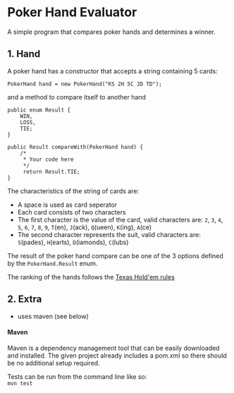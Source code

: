 # Poker Hand Evaluator

A simple program that compares poker hands and determines a winner.

## 1. Hand

A poker hand has a constructor that accepts a string containing 5 cards: 

```
PokerHand hand = new PokerHand("KS 2H 5C JD TD");
```

and a method to compare itself to another hand

```
public enum Result {
	WIN,
	LOSS,
	TIE;
}
	
public Result compareWith(PokerHand hand) {
	/*
	 * Your code here
	 */
	 return Result.TIE;
}
```

The characteristics of the string of cards are:
*   A space is used as card seperator
*   Each card consists of two characters
*   The first character is the value of the card, valid characters are: `2`, `3`, `4`, `5`, `6`, `7`, `8`, `9`, `T`(en), `J`(ack), `Q`(ueen), `K`(ing), `A`(ce)
*   The second character represents the suit, valid characters are: `S`(pades), `H`(earts), `D`(iamonds), `C`(lubs)

The result of the poker hand compare can be one of the 3 options defined by the `PokerHand.Result` enum.

The ranking of the hands follows the [Texas Hold'em rules](http://www.wsop.com/how-to-play-poker/images/how-to-ranking.jpg)

## 2. Extra

*  uses maven (see below)

#### Maven

Maven is a dependency management tool that can be easily downloaded and installed. The given project already includes a pom.xml so there should be no additional setup required.

Tests can be run from the command line like so:  
`mvn test`
